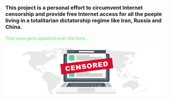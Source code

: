 # <h3> This project is a personal effort to circumvent Internet censorship and provide free Internet access for all the poeple living in a totalitarian dictatorship regime like Iran, Russia and China. </h3>

<span style="color:lightgreen"><strong>This repo gets updated over the time...</strong></span><br><br>
![](shadowsocks/images/internet-censorship.jpg)
